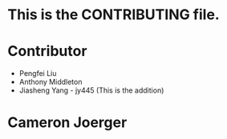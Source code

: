 # This is the CONTRIBUTING file.

# Contributor
* Pengfei Liu
* Anthony Middleton
* Jiasheng Yang - jy445 (This is the addition)

# Cameron Joerger


